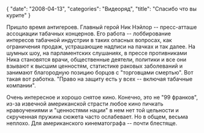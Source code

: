 {
   "date": "2008-04-13",
   "categories": "Видеоряд",
   "title": "Спасибо что вы курите"
}

Пришло время антигероев. Главный герой Ник Нэйлор -- пресс-атташе ассоциации табачных концернов. Его работа -- лоббирование интересов табачной индустрии в таких опасных вопросах, как ограничения продаж, устрашающие надписи на пачках и так далее. На шумных шоу, на парламентских слушаниях, в прессе противниками Ника становятся врачи, общественные деятели, политики и все они взывают к высшим ценностям, статистике раковых заболеваний и занимают благородную позицию борцов с "торговцами смертью". Вот такая вот работка. "Право на защиту есть у всех -- включая табачные компании".

Очень интересное и хорошо снятое кино. Конечно, это не "99 франков", из-за извечной американской страсти любое кино пичкать нравоучениями и "ценностями нации" в нем нет той цельности и скрученная пружина сюжета часто ослабевает. Но в общем, весьма неплохо. Для американского кинематографа -- почти блестяще.
